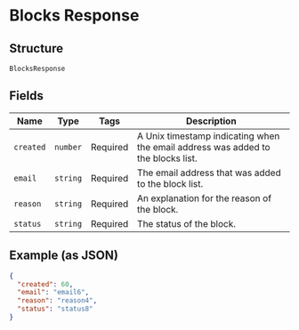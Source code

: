 
# Blocks Response

## Structure

`BlocksResponse`

## Fields

| Name | Type | Tags | Description |
|  --- | --- | --- | --- |
| `created` | `number` | Required | A Unix timestamp indicating when the email address was added to the blocks list. |
| `email` | `string` | Required | The email address that was added to the block list. |
| `reason` | `string` | Required | An explanation for the reason of the block. |
| `status` | `string` | Required | The status of the block. |

## Example (as JSON)

```json
{
  "created": 60,
  "email": "email6",
  "reason": "reason4",
  "status": "status8"
}
```

